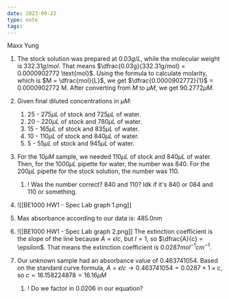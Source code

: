 ```yaml
---
date: 2023-09-22
type: note
tags: 
---
```

Maxx Yung

1. The stock solution was prepared at $0.03g/L$, while the molecular weight is $332.31g/mol$. That means $\dfrac{0.03g}{332.31g/mol} = 0.0000902772 \text{mol}$. Using the formula to calculate molarity, which is $M = \dfrac{mol}{L}$,  we get $\dfrac{0.0000902772}{1}$ = $0.0000902772\text{ M}$. After converting from $M \text{ to } \mu M$, we get $90.2772 \mu M$.

2. Given final diluted concentrations in $\mu M$:
	1. 25 - $275\mu L$ of stock and $725\mu L$ of water.
	2. 20 - $220\mu L$ of stock and $780\mu L$ of water.
	3. 15 - $165\mu L$ of stock and $835\mu L$ of water.
	4. 10 - $110\mu L$ of stock and $840\mu L$ of water.
	5. 5 - $55\mu L$ of stock and $945\mu L$ of water.

3. For the $10\mu M$ sample, we needed $110\mu L$ of stock and $840\mu L$ of water. Then, for the $1000\mu L$ pipette for water, the number was 840. For the $200\mu L$ pipette for the stock solution, the number was 110.
	1. ! Was the number correct? 840 and 110? Idk if it's 840 or 084 and 110 or something.

5. ![[BE1000 HW1 - Spec Lab graph 1.png]]

6. Max absorbance according to our data is: 485.0nm

7. ![[BE1000 HW1 - Spec Lab graph 2.png]] The extinction coefficient is the slope of the line because $A=\epsilon lc$, but $l = 1$, so $\dfrac{A}{c} = \epsilon$. That means the extinction coefficient is $0.0287 mol^{-1}cm^{-1}$.

8. Our unknown sample had an absorbance value of 0.463741054. Based on the standard curve formula, $A=\epsilon lc \to 0.463741054=0.0287\times 1\times c$, so $c = 16.158224878 = 16.16\mu M$
	1. ! Do we factor in 0.0206 in our equation?